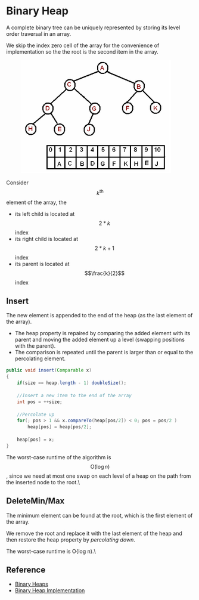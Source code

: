 # Binary Heap

A complete binary tree can be uniquely represented by storing its level order traversal in an array.



We skip the index zero cell of the array for the convenience of implementation so the the root is the second item in the array.&#x20;

<figure><img src="../.gitbook/assets/image.png" alt=""><figcaption></figcaption></figure>

Consider $$k^{\text{th}}$$ element of the array, the

* its left child is located at $$2*k$$ index&#x20;
* its right child is located at $$2*k+1$$  index&#x20;
* its parent is located at $$\frac{k}{2}$$ index

## Insert

The new element is appended to the end of the heap (as the last element of the array).&#x20;

* The heap property is repaired by comparing the added element with its parent and moving the added element up a level (swapping positions with the parent).&#x20;
* The comparison is repeated until the parent is larger than or equal to the percolating element.

```java
public void insert(Comparable x)
{
	if(size == heap.length - 1) doubleSize();

	//Insert a new item to the end of the array
	int pos = ++size;

	//Percolate up
	for(; pos > 1 && x.compareTo(heap[pos/2]) < 0; pos = pos/2 )
		heap[pos] = heap[pos/2];

	heap[pos] = x;
}
```

The worst-case runtime of the algorithm is $$\text{O}(\log{n})$$, since we need at most one swap on each level of a heap on the path from the inserted node to the root.\


## DeleteMin/Max

The minimum element can be found at the root, which is the first element of the array.&#x20;

We remove the root and replace it with the last element of the heap and then restore the heap property by _percolating down_.&#x20;

The worst-case runtime is O{log n).\


## Reference&#x20;

* [Binary Heaps](https://www.andrew.cmu.edu/course/15-121/lectures/Binary%20Heaps/heaps.html)
* [Binary Heap Implementation](https://runestone.academy/ns/books/published/pythonds/Trees/BinaryHeapImplementation.html)
